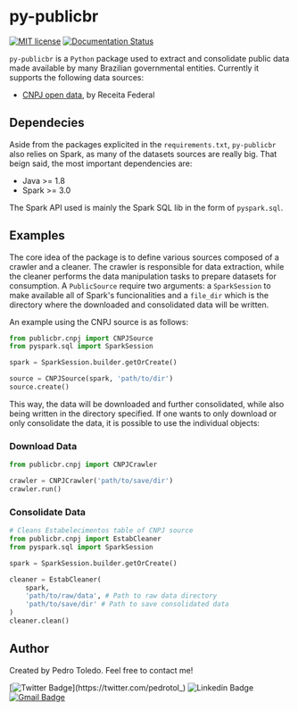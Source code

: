 # py-publicbr
[![MIT license](https://img.shields.io/badge/License-MIT-blue.svg)](https://lbesson.mit-license.org/)
[![Documentation Status](https://readthedocs.org/projects/py-publicbr/badge/?version=latest)](https://py-publicbr.readthedocs.io/en/latest/?badge=latest)

`py-publicbr` is a `Python` package used to extract and consolidate public data made available by many Brazilian governmental entities. Currently it supports the following data sources:

* [CNPJ open data](https://www.gov.br/receitafederal/pt-br/assuntos/orientacao-tributaria/cadastros/consultas/dados-publicos-cnpj), by Receita Federal

## Dependecies

Aside from the packages explicited in the `requirements.txt`, `py-publicbr` also relies on Spark, as many of the datasets sources are really big. That beign said, the most important dependencies are:

* Java >= 1.8
* Spark >= 3.0

The Spark API used is mainly the Spark SQL lib in the form of `pyspark.sql`.

## Examples

The core idea of the package is to define various sources composed of a crawler and a cleaner. The crawler is responsible for data extraction, while the cleaner performs the data manipulation tasks to prepare datasets for consumption. A `PublicSource` require two arguments: a `SparkSession` to make available all of Spark's funcionalities and a `file_dir` which is the directory where the downloaded and consolidated data will be written. 

An example using the CNPJ source is as follows:

```python
from publicbr.cnpj import CNPJSource
from pyspark.sql import SparkSession

spark = SparkSession.builder.getOrCreate()

source = CNPJSource(spark, 'path/to/dir')
source.create()
```

This way, the data will be downloaded and further consolidated, while also being written in the directory specified. If one wants to only download or only consolidate the data, it is possible to use the individual objects:

### Download Data
```python
from publicbr.cnpj import CNPJCrawler

crawler = CNPJCrawler('path/to/save/dir')
crawler.run()
```

### Consolidate Data
```python
# Cleans Estabelecimentos table of CNPJ source
from publicbr.cnpj import EstabCleaner
from pyspark.sql import SparkSession

spark = SparkSession.builder.getOrCreate()

cleaner = EstabCleaner(
    spark,
    'path/to/raw/data', # Path to raw data directory
    'path/to/save/dir' # Path to save consolidated data 
)
cleaner.clean()
```

## Author
Created by Pedro Toledo. Feel free to contact me!

[![Twitter Badge](https://img.shields.io/badge/-@pedrotol_-1ca0f1?style=flat-square&labelColor=1ca0f1&logo=twitter&logoColor=white&link=https://twitter.com/pedrotol_)](https://twitter.com/pedrotol_)
![Linkedin Badge](https://img.shields.io/badge/-Pedro-blue?style=flat-square&logo=Linkedin&logoColor=white&link=https://www.linkedin.com/in/pedro-toledo/)
[![Gmail Badge](https://img.shields.io/badge/-pedroltoledo@gmail.com-c14438?style=flat-square&logo=Gmail&logoColor=white&link=mailto:tgmarinho@gmail.com)](mailto:pedroltoledo@gmail.com)